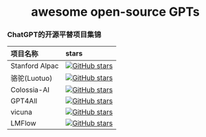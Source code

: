<h1 align="center">
  awesome open-source GPTs
</h1>

### ChatGPT的开源平替项目集锦

| 项目名称 | stars |
| :----- | :----- |
| Stanford Alpac | <a href="https://github.com/tatsu-lab/stanford_alpaca/stargazers"><img src="https://img.shields.io/github/stars/tatsu-lab/stanford_alpaca" alt="GitHub stars"></a> | 斯坦福大学 |
| 骆驼(Luotuo) | <a href="https://github.com/LC1332/Luotuo-Chinese-LLM/stargazers"><img src="https://img.shields.io/github/stars/LC1332/Luotuo-Chinese-LLM" alt="GitHub stars"></a> | 华中师范大学、商汤科技 |
| Colossia-AI | <a href="https://github.com/hpcaitech/ColossalAI/stargazers"><img src="https://img.shields.io/github/stars/hpcaitech/ColossalAI" alt="GitHub stars"></a> | 新加坡国立大学 |
| GPT4All | <a href="https://github.com/nomic-ai/gpt4all/stargazers"><img src="https://img.shields.io/github/stars/nomic-ai/gpt4all" alt="GitHub stars"></a> | Nomic AI |
| vicuna | <a href="https://github.com/lm-sys/FastChat/stargazers"><img src="https://img.shields.io/github/stars/lm-sys/FastChat" alt="GitHub stars"></a> | UC伯克利、CMU、斯坦福、UCSD、MBZUAI |
| LMFlow | <a href="https://github.com/OptimalScale/LMFlow/stargazers"><img src="https://img.shields.io/github/stars/OptimalScale/LMFlow" alt="GitHub stars"></a> | 香港科技大学统计和机器学习实验室 |

